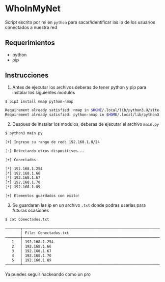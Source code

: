 # WhoInMyNet

Script escrito por mi en `python` para sacar/identificar las ip de los usuarios conectados a nuestra red

## Requerimientos

* python
* pip

## Instrucciones

1. Antes de ejecutar los archivos deberas de tener python y pip para instalar los siguientes modulos

~~~bash
$ pip3 install nmap python-nmap

Requirement already satisfied: nmap in $HOME/.local/lib/python3.9/site-packages (0.0.1)
Requirement already satisfied: python-nmap in $HOME/.local/lib/python3.9/site-packages (0.7.1)
~~~

2. Despues de instalar los modulos, deberas de ejecutar el archivo `main.py`

~~~bash
$ python3 main.py

[+] Ingrese su rango de red: 192.168.1.0/24

[·] Detectando otros dispositivos...

[+] Conectados:

[*] 192.168.1.254
[*] 192.168.1.66
[*] 192.168.1.67
[*] 192.168.1.70
[*] 192.168.1.89

[+] Elementos guardados con exito!
~~~

3. Se guardaran las ip en un archivo `.txt` donde podras usarlas para futuras ocasiones

~~~bash
$ cat Conectados.txt

───────┬────────────────────────────────────────────────────────────────────────────────────
       │ File: Conectados.txt
───────┼────────────────────────────────────────────────────────────────────────────────────
   1   │ 192.168.1.254
   2   │ 192.168.1.66
   3   │ 192.168.1.67
   4   │ 192.168.1.70
   5   │ 192.168.1.89
───────┴────────────────────────────────────────────────────────────────────────────────────

~~~

Ya puedes seguir hackeando como un pro


